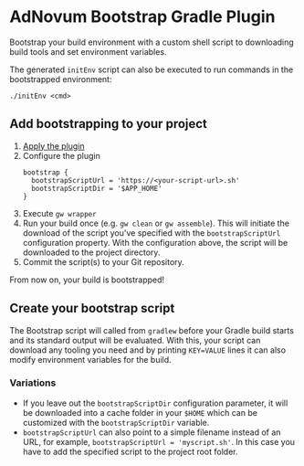 # AdNovum Bootstrap Gradle Plugin

Bootstrap your build environment with a custom shell script to downloading build tools and set environment variables.

The generated `initEnv` script can also be executed to run commands in the bootstrapped environment:

```
./initEnv <cmd>
```


## Add bootstrapping to your project

1. [Apply the plugin](https://plugins.gradle.org/plugin/ch.adnovum.bootstrap)
2. Configure the plugin
   ```
   bootstrap {
     bootstrapScriptUrl = 'https://<your-script-url>.sh'
     bootstrapScriptDir = '$APP_HOME'
   }
   ```
3. Execute `gw wrapper`
4. Run your build once (e.g. `gw clean` or `gw assemble`). This will initiate the download of the script you've specified with the `bootstrapScriptUrl` configuration property.
   With the configuration above, the script will be downloaded to the project directory.
5. Commit the script(s) to your Git repository.

From now on, your build is bootstrapped!


## Create your bootstrap script

The Bootstrap script will called from `gradlew` before your Gradle build starts and its standard output will be evaluated.
With this, your script can download any tooling you need and by printing `KEY=VALUE` lines it can also modify environment variables for the build.


### Variations

- If you leave out the `bootstrapScriptDir` configuration parameter, it will be downloaded into a cache folder in your `$HOME` which can be customized with the `bootstrapScriptDir` variable.
- `bootstrapScriptUrl` can also point to a simple filename instead of an URL, for example, `bootstrapScriptUrl = 'myscript.sh'`. In this case you have to add the specified script to the project root folder. 

